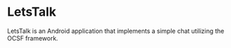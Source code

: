 # LetsTalk
LetsTalk is an Android application that implements a simple chat utilizing the OCSF framework.
